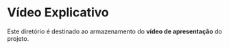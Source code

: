 # Vídeo Explicativo

Este diretório é destinado ao armazenamento do **vídeo de apresentação** do projeto.
